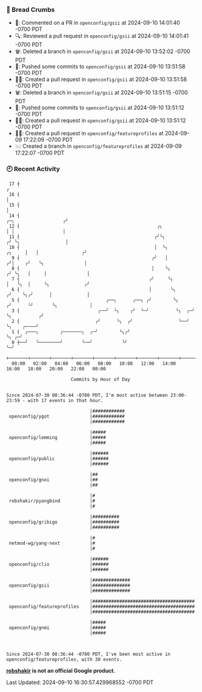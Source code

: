 ### 🍞 Bread Crumbs

 * 💬: Commented on a PR in  `openconfig/gsii` at 2024-09-10 14:01:40 -0700 PDT
 * 🔍: Reviewed a pull request in  `openconfig/gsii` at 2024-09-10 14:01:41 -0700 PDT
 * 🗑: Deleted a branch in `openconfig/gsii` at 2024-09-10 13:52:02 -0700 PDT
 * 🚢: Pushed some commits to `openconfig/gsii` at 2024-09-10 13:51:58 -0700 PDT
 * ✍🏼: Created a pull request in `openconfig/gsii` at 2024-09-10 13:51:58 -0700 PDT
 * 🗑: Deleted a branch in `openconfig/gsii` at 2024-09-10 13:51:15 -0700 PDT
 * 🚢: Pushed some commits to `openconfig/gsii` at 2024-09-10 13:51:12 -0700 PDT
 * ✍🏼: Created a pull request in `openconfig/gsii` at 2024-09-10 13:51:12 -0700 PDT
 * ✍🏼: Created a pull request in `openconfig/featureprofiles` at 2024-09-09 17:22:09 -0700 PDT
 * 💥: Created a branch in `openconfig/featureprofiles` at 2024-09-09 17:22:07 -0700 PDT

### 🕘 Recent Activity
```
 17 ┼                                                                                                  ╭
 16 ┤                                                                                                  │
 15 ┤                                                                                                  │
 14 ┤                                                                            ╭─╮                  ╭╯
 12 ┤                                                   ╭╮                       │ │                  │
 11 ┤                                                  ╭╯╰╮                     ╭╯ ╰╮                 │
 10 ┤                                                  │  ╰╮             ╭╮     │   │                ╭╯
  9 ┤                                                 ╭╯   │            ╭╯│    ╭╯   ╰╮               │
  8 ┤                                                 │    ╰╮          ╭╯ ╰╮   │     │               │
  7 ┤                                                ╭╯     ╰╮         │   ╰╮  │     ╰╮             ╭╯
  6 ┤                                                │       ╰╮       ╭╯    ╰╮╭╯      │             │
  5 ┤                                ╭──╮      ╭──╮ ╭╯        ╰╮     ╭╯      ╰╯       ╰╮            │
  3 ┤                             ╭──╯  ╰╮    ╭╯  ╰─╯          ╰╮  ╭─╯                 ╰╮          ╭╯
  2 ┤                            ╭╯      ╰╮  ╭╯                 ╰──╯                    ╰╮    ╭────╯
  1 ┤  ╭───╮        ╭───────╮  ╭─╯        ╰╮╭╯                                           ╰╮ ╭─╯
  0 ┼──╯   ╰────────╯       ╰──╯           ╰╯                                             ╰─╯
    +───────+───────+───────+───────+───────+───────+───────+───────+───────+───────+───────+───────+────
  00:00   02:00   04:00   06:00   08:00   10:00   12:00   14:00   16:00   18:00   20:00   22:00   00:00   

						Commits by Hour of Day


Since 2024-07-30 08:36:44 -0700 PDT, I'm most active between 23:00-23:59 - with 17 events in that hour.

```



```
                               |############
 openconfig/ygot               |############
                               |############

                               |#####
 openconfig/lemming            |#####
                               |#####

                               |######
 openconfig/public             |######
                               |######

                               |##
 openconfig/gnoi               |##
                               |##

                               |#
 robshakir/pyangbind           |#
                               |#

                               |##########
 openconfig/gribigo            |##########
                               |##########

                               |#
 netmod-wg/yang-next           |#
                               |#

                               |######
 openconfig/clio               |######
                               |######

                               |##############
 openconfig/gsii               |##############
                               |##############

                               |######################################
 openconfig/featureprofiles    |######################################
                               |######################################

                               |#####
 openconfig/gnmi               |#####
                               |#####



Since 2024-07-30 08:36:44 -0700 PDT, I've been most active in openconfig/featureprofiles, with 38 events.

```
**[robshakir](mailto:robjs@google.com) is not an official Google product.**  


Last Updated: 2024-09-10 16:30:57.429968552 -0700 PDT
